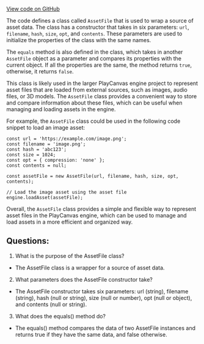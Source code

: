 [View code on GitHub](https://github.com/playcanvas/engine/src/framework/asset/asset-file.js)

The code defines a class called `AssetFile` that is used to wrap a source of asset data. The class has a constructor that takes in six parameters: `url`, `filename`, `hash`, `size`, `opt`, and `contents`. These parameters are used to initialize the properties of the class with the same names. 

The `equals` method is also defined in the class, which takes in another `AssetFile` object as a parameter and compares its properties with the current object. If all the properties are the same, the method returns `true`, otherwise, it returns `false`.

This class is likely used in the larger PlayCanvas engine project to represent asset files that are loaded from external sources, such as images, audio files, or 3D models. The `AssetFile` class provides a convenient way to store and compare information about these files, which can be useful when managing and loading assets in the engine.

For example, the `AssetFile` class could be used in the following code snippet to load an image asset:

```
const url = 'https://example.com/image.png';
const filename = 'image.png';
const hash = 'abc123';
const size = 1024;
const opt = { compression: 'none' };
const contents = null;

const assetFile = new AssetFile(url, filename, hash, size, opt, contents);

// Load the image asset using the asset file
engine.loadAsset(assetFile);
```

Overall, the `AssetFile` class provides a simple and flexible way to represent asset files in the PlayCanvas engine, which can be used to manage and load assets in a more efficient and organized way.
## Questions: 
 1. What is the purpose of the AssetFile class?
- The AssetFile class is a wrapper for a source of asset data.

2. What parameters does the AssetFile constructor take?
- The AssetFile constructor takes six parameters: url (string), filename (string), hash (null or string), size (null or number), opt (null or object), and contents (null or string).

3. What does the equals() method do?
- The equals() method compares the data of two AssetFile instances and returns true if they have the same data, and false otherwise.